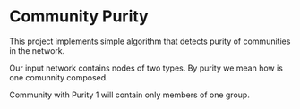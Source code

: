 # Community Purity

This project implements simple algorithm that detects purity of communities in the network. 

Our input network contains nodes of two types. By purity we mean how is one comunnity composed. 

Community with Purity 1 will contain only members of one group.

